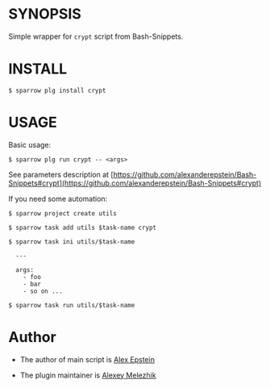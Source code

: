 # SYNOPSIS

Simple wrapper for `crypt` script from Bash-Snippets.


# INSTALL

    $ sparrow plg install crypt

# USAGE

Basic usage:

    $ sparrow plg run crypt -- <args>

See parameters description at [https://github.com/alexanderepstein/Bash-Snippets#crypt](https://github.com/alexanderepstein/Bash-Snippets#crypt)

If you need some automation:

    $ sparrow project create utils

    $ sparrow task add utils $task-name crypt

    $ sparrow task ini utils/$task-name

      ---

      args:
        - foo
        - bar
        - so on ...

    $ sparrow task run utils/$task-name

# Author

* The author of main script is [Alex Epstein](https://github.com/alexanderepstein)

* The plugin maintainer is [Alexey Melezhik](https://github.com/melezhik/)



